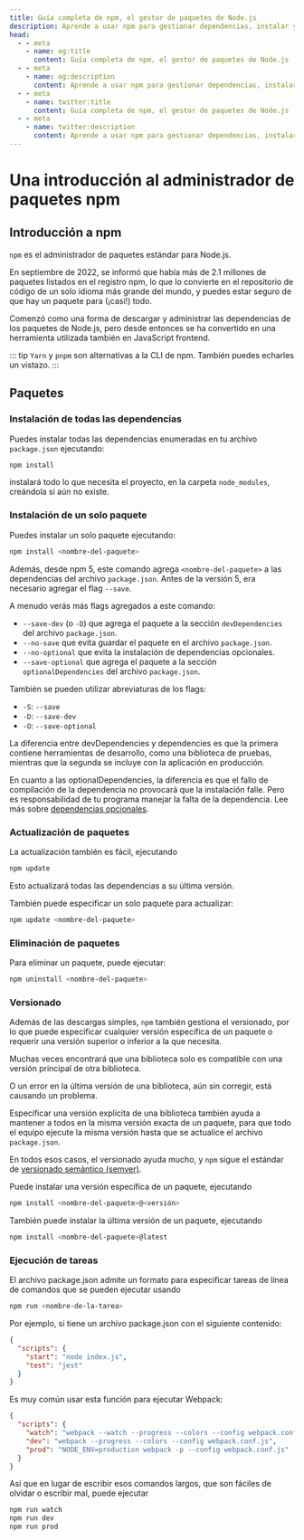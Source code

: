 ```yaml
---
title: Guía completa de npm, el gestor de paquetes de Node.js
description: Aprende a usar npm para gestionar dependencias, instalar y actualizar paquetes y ejecutar tareas en tus proyectos de Node.js.
head:
  - - meta
    - name: og:title
      content: Guía completa de npm, el gestor de paquetes de Node.js | Node.js - iDoc.dev
  - - meta
    - name: og:description
      content: Aprende a usar npm para gestionar dependencias, instalar y actualizar paquetes y ejecutar tareas en tus proyectos de Node.js.
  - - meta
    - name: twitter:title
      content: Guía completa de npm, el gestor de paquetes de Node.js | Node.js - iDoc.dev
  - - meta
    - name: twitter:description
      content: Aprende a usar npm para gestionar dependencias, instalar y actualizar paquetes y ejecutar tareas en tus proyectos de Node.js.
---
```



# Una introducción al administrador de paquetes npm

## Introducción a npm

`npm` es el administrador de paquetes estándar para Node.js.

En septiembre de 2022, se informó que había más de 2.1 millones de paquetes listados en el registro npm, lo que lo convierte en el repositorio de código de un solo idioma más grande del mundo, y puedes estar seguro de que hay un paquete para (¡casi!) todo.

Comenzó como una forma de descargar y administrar las dependencias de los paquetes de Node.js, pero desde entonces se ha convertido en una herramienta utilizada también en JavaScript frontend.

::: tip
`Yarn` y `pnpm` son alternativas a la CLI de npm. También puedes echarles un vistazo.
:::

## Paquetes

### Instalación de todas las dependencias

Puedes instalar todas las dependencias enumeradas en tu archivo `package.json` ejecutando:

```bash
npm install
```

instalará todo lo que necesita el proyecto, en la carpeta `node_modules`, creándola si aún no existe.

### Instalación de un solo paquete

Puedes instalar un solo paquete ejecutando:

```bash
npm install <nombre-del-paquete>
```

Además, desde npm 5, este comando agrega `<nombre-del-paquete>` a las dependencias del archivo `package.json`. Antes de la versión 5, era necesario agregar el flag `--save`.

A menudo verás más flags agregados a este comando:

+ `--save-dev` (o `-D`) que agrega el paquete a la sección `devDependencies` del archivo `package.json`.
+ `--no-save` que evita guardar el paquete en el archivo `package.json`.
+ `--no-optional` que evita la instalación de dependencias opcionales.
+ `--save-optional` que agrega el paquete a la sección `optionalDependencies` del archivo `package.json`.

También se pueden utilizar abreviaturas de los flags:

+ `-S`: `--save`
+ `-D`: `--save-dev`
+ `-O`: `--save-optional`

La diferencia entre devDependencies y dependencies es que la primera contiene herramientas de desarrollo, como una biblioteca de pruebas, mientras que la segunda se incluye con la aplicación en producción.

En cuanto a las optionalDependencies, la diferencia es que el fallo de compilación de la dependencia no provocará que la instalación falle. Pero es responsabilidad de tu programa manejar la falta de la dependencia. Lee más sobre [dependencias opcionales](https://docs.npmjs.com/cli/v10/using-npm/config#optional).


### Actualización de paquetes
La actualización también es fácil, ejecutando

```bash
npm update
```

Esto actualizará todas las dependencias a su última versión.

También puede especificar un solo paquete para actualizar:

```bash
npm update <nombre-del-paquete>
```

### Eliminación de paquetes

Para eliminar un paquete, puede ejecutar:

```bash
npm uninstall <nombre-del-paquete>
```

### Versionado
Además de las descargas simples, `npm` también gestiona el versionado, por lo que puede especificar cualquier versión específica de un paquete o requerir una versión superior o inferior a la que necesita.

Muchas veces encontrará que una biblioteca solo es compatible con una versión principal de otra biblioteca.

O un error en la última versión de una biblioteca, aún sin corregir, está causando un problema.

Especificar una versión explícita de una biblioteca también ayuda a mantener a todos en la misma versión exacta de un paquete, para que todo el equipo ejecute la misma versión hasta que se actualice el archivo `package.json`.

En todos esos casos, el versionado ayuda mucho, y `npm` sigue el estándar de [versionado semántico (semver)](https://semver.org/lang/es/).

Puede instalar una versión específica de un paquete, ejecutando

```bash
npm install <nombre-del-paquete>@<versión>
```

También puede instalar la última versión de un paquete, ejecutando

```bash
npm install <nombre-del-paquete>@latest
```

### Ejecución de tareas
El archivo package.json admite un formato para especificar tareas de línea de comandos que se pueden ejecutar usando

```bash
npm run <nombre-de-la-tarea>
```

Por ejemplo, si tiene un archivo package.json con el siguiente contenido:

```json
{
  "scripts": {
    "start": "node index.js",
    "test": "jest"
  }
}
```

Es muy común usar esta función para ejecutar Webpack:

```json
{
  "scripts": {
    "watch": "webpack --watch --progress --colors --config webpack.conf.js",
    "dev": "webpack --progress --colors --config webpack.conf.js",
    "prod": "NODE_ENV=production webpack -p --config webpack.conf.js"
  }
}
```

Así que en lugar de escribir esos comandos largos, que son fáciles de olvidar o escribir mal, puede ejecutar

```bash
npm run watch
npm run dev
npm run prod
```

